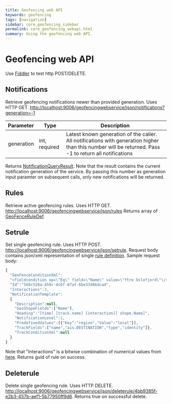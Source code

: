 ```yaml
---
title: Geofencing web API
keywords: geofencing
tags: [navigation]
sidebar: core_geofencing_sidebar
permalink: core_geofencing_webapi.html
summary: Using the geofencing web API.
---
```


# Geofencing web API

Use [Fiddler](http://www.telerik.com/fiddler) to test http POST/DELETE.

## Notifications

Retrieve geofencing notifications newer than provided generation. Uses HTTP GET.
[http://localhost:9006/geofencingwebservice/json/notifications?generation=-1](http://localhost:9006/geofencingwebservice/json/notifications?generation=-1)

 | Parameter  | Type          | Description                                                                                                                                            | 
 | ---------  | ----          | -----------                                                                                                                                            | 
 | generation | int, required | Latest known generation of the caller. All notifications with generation higher than this number will be returned. Pass -1 to return all notifications | 

Returns [NotificationQueryResult](http://support.teleplanglobe.com/mariagdkdoc/html/556A9CF2.htm). Note that the result contains the current notification generation of the service. By passing this number as generation input paramter on subsequent calls, only new notifications will be returned.

## Rules

Retrieve active geofencing rules. Uses HTTP GET.
[http://localhost:9006/geofencingwebservice/json/rules](http://localhost:9006/geofencingwebservice/json/rules)
Returns array of [GeoFenceRuleDef](http://support.teleplanglobe.com/mariagdkdoc/html/144512D.htm).

## Setrule

Set single geofencing rule. Uses HTTP POST. [http://localhost:9006/geofencingwebservice/json/setrule](http://localhost:9006/geofencingwebservice/json/setrule). Request body contains json/xml representation of single [rule definition](http://support.teleplanglobe.com/mariagdkdoc/html/144512D.htm).
Sample request body:

```javascript
{
  "GeoFenceConditionXml":
  "<fieldcondition op=\"Eq\" field=\"Name\" value=\"Ytre Oslofjord\"\/>",
  "Id":"568c528a-459c-4c6f-87af-6be33486dcad",
  "Interactions":3,
  "NotificationTemplate":
  {
    "Description":null,
    "GeoShapeFields":["Name"],
    "Heading":"[time] [track.name] [interaction][ shape.Name]",
    "NotificationLevel":1,
    "PredefinedValues":[{"Key":"region","Value":"local"}],
    "TrackFields":["name","ais.DESTINATION","type","identity"]},
    "TrackConditionXml":null
  }
}
```
Note that "Interactions" is a bitwise combination of numerical values from [here](http://support.teleplanglobe.com/mariagdkdoc/html/AA6A629E.htm).
Returns guid of rule on success.

## Deleterule

Delete single geofencing rule. Uses HTTP DELETE. [http://localhost:9006/geofencingwebservice/json/deleterule/4bb9385f-e2b3-457b-aef1-5b77950ff9d6](http://localhost:9006/geofencingwebservice/json/deleterule/4bb9385f-e2b3-457b-aef1-5b77950ff9d6).
Returns true on successful delete.
